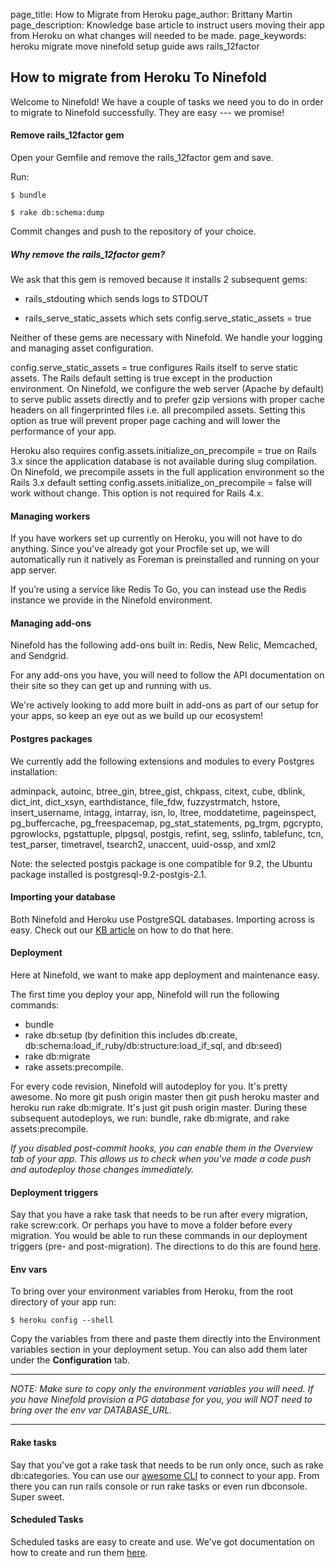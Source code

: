 page_title:       How to Migrate from Heroku
page_author:      Brittany Martin
page_description: Knowledge base article to instruct users moving their app from Heroku on what changes will needed to be made.
page_keywords:    heroku migrate move ninefold setup guide aws rails_12factor

## How to migrate from Heroku To Ninefold

Welcome to Ninefold! We have a couple of tasks we need you to do in order to migrate to Ninefold successfully. They are easy --- we promise!

#### Remove rails_12factor gem

Open your Gemfile and remove the rails_12factor gem and save.

Run:

	$ bundle

	$ rake db:schema:dump

Commit changes and push to the repository of your choice.

##### Why remove the rails_12factor gem?

We ask that this gem is removed because it installs 2 subsequent gems:

* rails_stdouting which sends logs to STDOUT

* rails_serve_static_assets which sets config.serve_static_assets = true

Neither of these gems are necessary with Ninefold.  We handle your logging and managing asset configuration.

config.serve_static_assets = true configures Rails itself to serve static assets. The Rails default setting is true except in the production environment. On Ninefold, we configure the web server (Apache by default) to serve public assets directly and to prefer gzip versions with proper cache headers on all fingerprinted files i.e. all precompiled assets. Setting this option as true will prevent proper page caching and will lower the performance of your app.

Heroku also requires config.assets.initialize_on_precompile = true on Rails 3.x since the application database is not available during slug compilation.  On Ninefold, we precompile assets in the full application environment so the Rails 3.x default setting config.assets.initialize_on_precompile = false will work without change. This option is not required for Rails 4.x.

#### Managing workers

If you have workers set up currently on Heroku, you will not have to do anything. Since you've already got your Procfile set up, we will automatically run it natively as Foreman is preinstalled and running on your app server.

If you’re using a service like Redis To Go, you can instead use the Redis instance we provide in the Ninefold environment.  

#### Managing add-ons

Ninefold has the following add-ons built in: Redis, New Relic, Memcached, and Sendgrid.

For any add-ons you have, you will need to follow the API documentation on their site so they can get up and running with us.

We're actively looking to add more built in add-ons as part of our setup for your apps, so keep an eye out as we build up our ecosystem!

#### Postgres packages

We currently add the following extensions and modules to every Postgres installation:

adminpack, autoinc, btree_gin, btree_gist, chkpass, citext, cube, dblink, dict_int, dict_xsyn, earthdistance, file_fdw, fuzzystrmatch, hstore, insert_username, intagg, intarray, isn, lo, ltree, moddatetime, pageinspect, pg_buffercache, pg_freespacemap, pg_stat_statements, pg_trgm, pgcrypto, pgrowlocks, pgstattuple, plpgsql, postgis, refint, seg, sslinfo, tablefunc, tcn, test_parser, timetravel, tsearch2, unaccent, uuid-ossp, and xml2

Note: the selected postgis package is one compatible for 9.2, the Ubuntu package installed is postgresql-9.2-postgis-2.1.

#### Importing your database

Both Ninefold and Heroku use PostgreSQL databases. Importing across is easy. Check out our [KB article](exporting_and_importing_postgresql_data.md) on how to do that here.

#### Deployment 

Here at Ninefold, we want to make app deployment and maintenance easy.

The first time you deploy your app, Ninefold will run the following commands:

* bundle
* rake db:setup (by definition this includes db:create, db:schema:load_if_ruby/db:structure:load_if_sql, and db:seed)
* rake db:migrate
* rake assets:precompile.  

For every code revision, Ninefold will autodeploy for you. It's pretty awesome. No more git push origin master then git push heroku master and heroku run rake db:migrate. It's just git push origin master.  During these subsequent autodeploys, we run: bundle, rake db:migrate, and rake assets:precompile.

_If you disabled post-commit hooks, you can enable them in the Overview tab of your app. This allows us to check when you've made a code push and autodeploy those changes immediately._

#### Deployment triggers

Say that you have a rake task that needs to be run after every migration, rake screw:cork. Or perhaps you have to move a folder before every migration. You would be able to run these commands in our deployment triggers (pre- and post-migration). The directions to do this are found [here](../apps/setting_and_changing_your_apps_configuration.md).

#### Env vars

To bring over your environment variables from Heroku, from the root directory of your app run:

	$ heroku config --shell

Copy the variables from there and paste them directly into the Environment variables section in your deployment setup. You can also add them later under the __Configuration__ tab.

***
_NOTE: Make sure to copy only the environment variables you will need. If you have Ninefold provision a PG database for you, you will NOT need to bring over the env var DATABASE_URL._
***

#### Rake tasks 

Say that you've got a rake task that needs to be run only once, such as rake db:categories. You can use our [awesome CLI](how_to_install_and_utilize_the_cli.md) to connect to your app. From there you can run rails console or run rake tasks or even run dbconsole. Super sweet.

#### Scheduled Tasks

Scheduled tasks are easy to create and use. We've got documentation on how to create and run them [here](../apps/creating_scheduled_tasks_in_rails.md).
